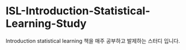 # ISL-Introduction-Statistical-Learning-Study
Introduction statistical learning 책을 매주 공부하고 발제하는 스터디 입니다.

